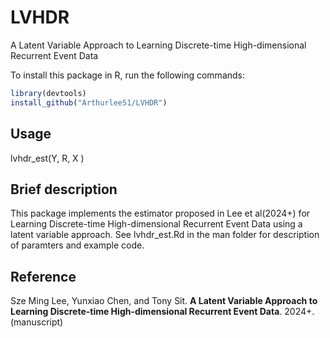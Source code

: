 # LVHDR
A Latent Variable Approach to Learning Discrete-time High-dimensional Recurrent Event Data

To install this package in R, run the following commands:  

```R
library(devtools) 
install_github("Arthurlee51/LVHDR")
```

## Usage 
lvhdr_est(Y, R, X ) 


## Brief description
This package implements the estimator proposed in Lee et al(2024+) for Learning Discrete-time High-dimensional Recurrent Event Data using a latent variable approach. See 
lvhdr_est.Rd in the man folder for description of paramters and example code. 

## Reference 
Sze Ming Lee, Yunxiao Chen, and Tony Sit. **A Latent Variable Approach to Learning Discrete-time High-dimensional Recurrent Event Data**. 2024+. (manuscript)

